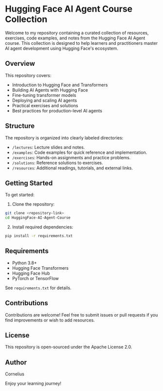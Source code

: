 # Hugging Face AI Agent Course Collection

Welcome to my repository containing a curated collection of resources, exercises, code examples, and notes from the Hugging Face AI Agent course. This collection is designed to help learners and practitioners master AI agent development using Hugging Face's ecosystem.

## Overview

This repository covers:
- Introduction to Hugging Face and Transformers
- Building AI Agents with Hugging Face
- Fine-tuning transformer models
- Deploying and scaling AI agents
- Practical exercises and solutions
- Best practices for production-level AI agents

## Structure

The repository is organized into clearly labeled directories:

- `/lectures`: Lecture slides and notes.
- `/examples`: Code examples for quick reference and implementation.
- `/exercises`: Hands-on assignments and practice problems.
- `/solutions`: Reference solutions to exercises.
- `/resources`: Additional readings, tutorials, and external links.

## Getting Started

To get started:

1. Clone the repository:

```bash
git clone <repository-link>
cd HuggingFace-AI-Agent-Course
```

2. Install required dependencies:

```bash
pip install -r requirements.txt
```

## Requirements
- Python 3.8+
- Hugging Face Transformers
- Hugging Face Hub
- PyTorch or TensorFlow

See `requirements.txt` for details.

## Contributions
Contributions are welcome! Feel free to submit issues or pull requests if you find improvements or wish to add resources.

## License
This repository is open-sourced under the Apache License 2.0.

## Author
Cornelius

Enjoy your learning journey!
